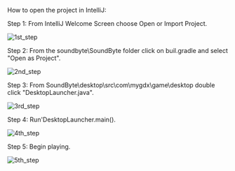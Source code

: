 How to open the project in IntelliJ:

Step 1: From IntelliJ Welcome Screen choose Open or Import Project.

![1st_step](https://user-images.githubusercontent.com/93693545/140796610-50250444-9902-486f-94d7-7bc91a704ff8.JPG)

Step 2: From the soundbyte\SoundByte folder click on buil.gradle and select "Open as Project".

![2nd_step](https://user-images.githubusercontent.com/93693545/140797125-b16ef16d-9966-4fc0-aa36-cc41d1b116d3.JPG)

Step 3: From SoundByte\desktop\src\com\mygdx\game\desktop double click "DesktopLauncher.java".

![3rd_step](https://user-images.githubusercontent.com/93693545/140797896-55c00a76-f63c-4847-8bcf-e68163a8323e.JPG)

Step 4: Run'DesktopLauncher.main().

![4th_step](https://user-images.githubusercontent.com/93693545/140798201-88f58ccd-e7c3-4ea7-a84d-d00073a9ed26.png)

Step 5: Begin playing.

![5th_step](https://user-images.githubusercontent.com/93693545/140798979-94d0e7c8-acb3-41c4-8974-79b6fdec520d.png)



